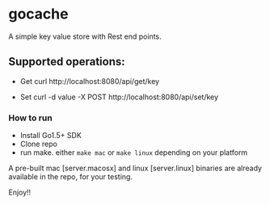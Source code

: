 # gocache

A simple key value store with Rest end points.

## Supported operations:

- Get
    curl http://localhost:8080/api/get/key

- Set
    curl -d value -X POST http://localhost:8080/api/set/key


### How to run

- Install Go1.5+ SDK
- Clone repo
- run make. either `make mac` or `make linux` depending on your platform

A pre-built mac [server.macosx] and linux [server.linux] binaries are already 
available in the repo, for your testing.

Enjoy!!
